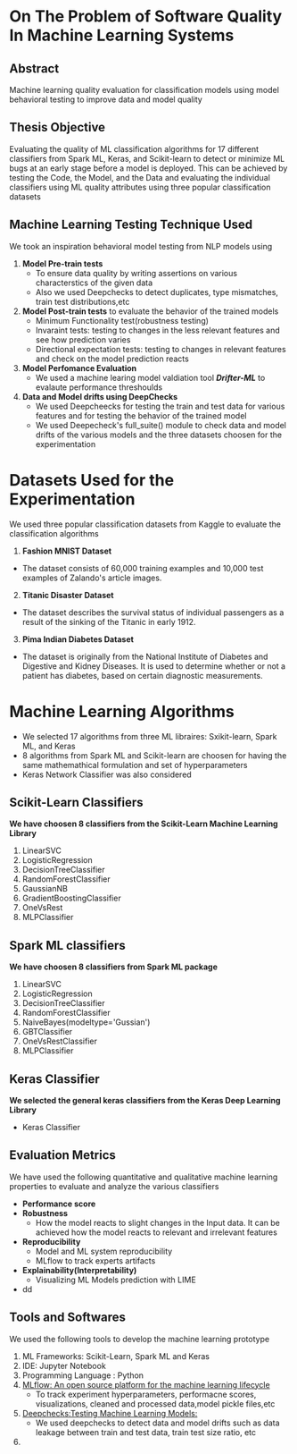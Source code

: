 # On The Problem of Software Quality In Machine Learning Systems
## Abstract
Machine learning quality evaluation for classification models using model behavioral testing to improve data and model quality
## Thesis Objective
Evaluating the quality of ML classification algorithms for 17 different classifiers from Spark ML, Keras, and Scikit-learn to detect or minimize ML bugs at an early stage before a model is deployed. This can be achieved by testing the Code, the Model, and the Data and evaluating the individual classifiers using ML quality attributes using three popular classification datasets 
## Machine Learning Testing Technique Used
We took an inspiration behavioral model testing from NLP models using

1.  **Model Pre-train tests** 
    * To ensure data quality by writing assertions on various characterstics of the given data
    * Also we used Deepchecks to detect duplicates, type mismatches, train test distributions,etc 
2.  **Model Post-train tests** to evaluate the behavior of the trained models
     * Minimum Functionality test(robustness testing)
     * Invaraint tests: testing to changes in the less relevant features and see how prediction varies  
     * Directional expectation tests: testing to changes in relevant features and check on the model prediction reacts 
3. **Model Perfomance Evaluation**
   * We used a machine learing model valdiation tool ***Drifter-ML*** to evalaute performance threshoulds
5. **Data and Model drifts using DeepChecks**
   * We used Deepcheecks for testing the train and test data for various features and for testing the behavior of the trained model 
   * We used Deepecheck's full_suite() module to check data and model drifts of the various models and the three datasets choosen for the experimentation    
# Datasets Used for the Experimentation
We used three popular classification datasets from Kaggle to evaluate the classification algorithms
1. **Fashion MNIST Dataset** 
  *  The dataset consists of 60,000 training examples and 10,000 test examples of Zalando's article images. 
2. **Titanic Disaster Dataset**
  *  The dataset describes the survival status of individual passengers as a result of the sinking of the Titanic in early 1912.
3. **Pima Indian Diabetes Dataset**
  * The dataset is originally from the National Institute of Diabetes and Digestive and Kidney Diseases. It is used to determine whether or not a patient has diabetes, based on certain diagnostic measurements.

# Machine Learning Algorithms
  * We selected 17 algorithms from three ML libraires: Sxikit-learn, Spark ML, and Keras
  * 8 algorithms from Spark ML and Scikit-learn are choosen for having the same mathemathical formulation and set of hyperparameters
  * Keras Network Classifier was also considered 

## Scikit-Learn Classifiers
**We have choosen 8 classifiers from the Scikit-Learn Machine Learning Library**
1.  LinearSVC
2.  LogisticRegression
3.  DecisionTreeClassifier
4.  RandomForestClassifier
5.  GaussianNB
6.  GradientBoostingClassifier
7.  OneVsRest
8.  MLPClassifier
## Spark ML classifiers
**We have choosen 8 classifiers from Spark ML package**
1. LinearSVC
2. LogisticRegression
3. DecisionTreeClassifier
4. RandomForestClassifier
5. NaiveBayes(modeltype='Gussian')
6. GBTClassifier
7. OneVsRestClassifier
8. MLPClassifier

## Keras Classifier 
**We selected the general keras classifiers from the Keras Deep Learning Library**
* Keras Classifier


## Evaluation Metrics
We have used the following quantitative and qualitative machine learning properties to evaluate and analyze the various classifiers
* **Performance score**
* **Robustness**
    * How the model reacts to slight changes in the Input data. It can be achieved how the model reacts to relevant and irrelevant features
* **Reproducibility**
    * Model and ML system reproducibility 
    * MLflow to track experts artifacts  
* **Explainability(Interpretability)** 
     * Visualizing ML Models prediction with LIME
* dd

## Tools and Softwares
We used the following tools to develop the machine learning prototype 
1. ML Frameworks: Scikit-Learn, Spark ML and Keras 
2. IDE: Jupyter Notebook
3. Programming Language : Python
4. [MLflow: An open source platform for the machine learning lifecycle](https://mlflow.org/)
   * To track experiment hyperparameters, performacne scores, visualizations, cleaned and processed data,model pickle files,etc   
5. [Deepchecks:Testing Machine Learning Models: ](https://deepchecks.com/)
    * We used deepchecks to detect data and model drifts such as data leakage between train and test data, train test size ratio, etc
7. 
